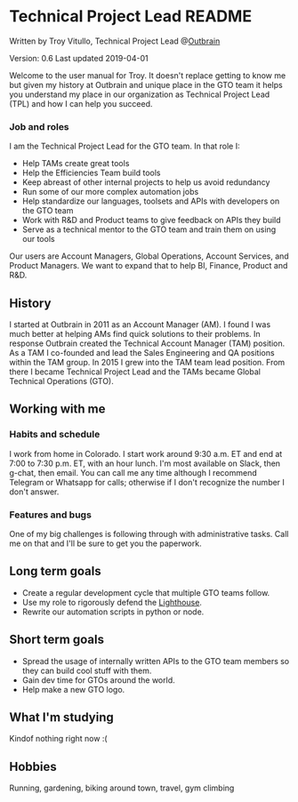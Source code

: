 # Technical Project Lead README
Written by Troy Vitullo, Technical Project Lead @[Outbrain](https://www.outbrain.com)

Version: 0.6
Last updated 2019-04-01

Welcome to the user manual for Troy. It doesn't replace getting to know me but given my history at Outbrain and unique place in the GTO team it helps you understand my place in our organization as Technical Project Lead (TPL) and how I can help you succeed.

### Job and roles
I am the Technical Project Lead for the GTO team. In that role I:
- Help TAMs create great tools
- Help the Efficiencies Team build tools
- Keep abreast of other internal projects to help us avoid redundancy
- Run some of our more complex automation jobs
- Help standardize our languages, toolsets and APIs with developers on the GTO team
- Work with R&D and Product teams to give feedback on APIs they build
- Serve as a technical mentor to the GTO team and train them on using our tools

Our users are Account Managers, Global Operations, Account Services, and Product Managers. We want to expand that to help BI, Finance, Product and R&D.

## History
I started at Outbrain in 2011 as an Account Manager (AM). I found I was much better at helping AMs find quick solutions to their problems. In response Outbrain created the Technical Account Manager (TAM) position. As a TAM I co-founded and lead the Sales Engineering and QA positions within the TAM group. In 2015 I grew into the TAM team lead position. From there I became Technical Project Lead and the TAMs became Global Technical Operations (GTO).

## Working with me
### Habits and schedule
I work from home in Colorado. I start work around 9:30 a.m. ET and end at 7:00 to 7:30 p.m. ET, with an hour lunch. I'm most available on Slack, then g-chat, then email. You can call me any time although I recommend Telegram or Whatsapp for calls; otherwise if I don't recognize the number I don't answer.

### Features and bugs
One of my big challenges is following through with administrative tasks. Call me on that and I'll be sure to get you the paperwork. 

## Long term goals
- Create a regular development cycle that multiple GTO teams follow.
- Use my role to rigorously defend the [Lighthouse](https://www.outbrain.com/blog/you-are-what-you-recommend-value-of-trust/).
- Rewrite our automation scripts in python or node.

## Short term goals
- Spread the usage of internally written APIs to the GTO team members so they can build cool stuff with them.
- Gain dev time for GTOs around the world.
- Help make a new GTO logo.

## What I'm studying
Kindof nothing right now :(

## Hobbies
Running, gardening, biking around town, travel, gym climbing
